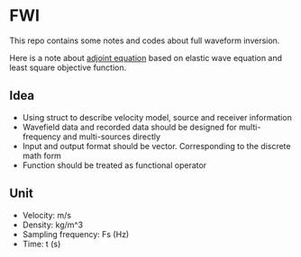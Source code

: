 # FWI

This repo contains some notes and codes about full waveform inversion.

Here is a note about [adjoint equation](https://zzar43.github.io/FWI/notes/adjoint_eq.html) based on elastic wave equation and least square objective function.

## Idea
- Using struct to describe velocity model, source and receiver information
- Wavefield data and recorded data should be designed for multi-frequency and multi-sources directly
- Input and output format should be vector. Corresponding to the discrete math form
- Function should be treated as functional operator

## Unit

- Velocity: m/s
- Density: kg/m^3
- Sampling frequency: Fs (Hz)
- Time: t (s)

